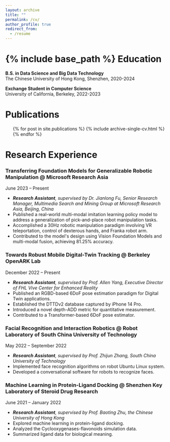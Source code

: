 ```yaml
---
layout: archive
title: ""
permalink: /cv/
author_profile: true
redirect_from:
  - /resume
---
```


{% include base_path %}
Education
======

**B.S. in Data Science and Big Data Technology**  
The Chinese University of Hong Kong, Shenzhen, 2020-2024

**Exchange Student in Computer Science**  
University of California, Berkeley, 2022-2023

Publications
======

<ul>{% for post in site.publications %}
{% include archive-single-cv.html %}
{% endfor %}</ul>


Research Experience
======

### Transferring Foundation Models for Generalizable Robotic Manipulation @ Microsoft Research Asia
June 2023 – Present

* _**Research Assistant**, supervised by Dr. Jianlong Fu, Senior Research Manager, Multimedia Search and Mining Group at Microsoft Research Asia, Beijing, China_
* Published a real-world multi-modal imitation learning policy model to address a generalization of pick-and-place robot manipulation tasks.
* Accomplished a 30Hz robotic manipulation paradigm involving VR teleportation, control of dexterous hands, and Franka robot arm.
* Contributed to the model's design using Vision Foundation Models and multi-modal fusion, achieving 81.25% accuracy.

### Towards Robust Mobile Digital-Twin Tracking @ Berkeley OpenARK Lab
December 2022 – Present

* _**Research Assistant**, supervised by Prof. Allen Yang, Executive Director of FHL Vive Center for Enhanced Reality_
* Published an RGBD-based 6DoF pose estimation paradigm for Digital Twin applications.
* Established the DTTDv2 database captured by iPhone 14 Pro.
* Introduced a novel depth-ADD metric for quantitative measurement.
* Contributed to a Transformer-based 6DoF pose estimator.

### Facial Recognition and Interaction Robotics @ Robot Laboratory of South China University of Technology
May 2022 – September 2022

* _**Research Assistant**, supervised by Prof. Zhijun Zhang, South China University of Technology_
* Implemented face recognition algorithms on robot Ubuntu Linux system.
* Developed a conversational software for robots to recognize faces.

### Machine Learning in Protein-Ligand Docking @ Shenzhen Key Laboratory of Steroid Drug Research
June 2021 – January 2022

* _**Research Assistant**, supervised by Prof. Baoting Zhu, the Chinese University of Hong Kong_
* Explored machine learning in protein-ligand docking.
* Analyzed the Cyclooxygenases-flavonoids simulation data.
* Summarized ligand data for biological meaning.





